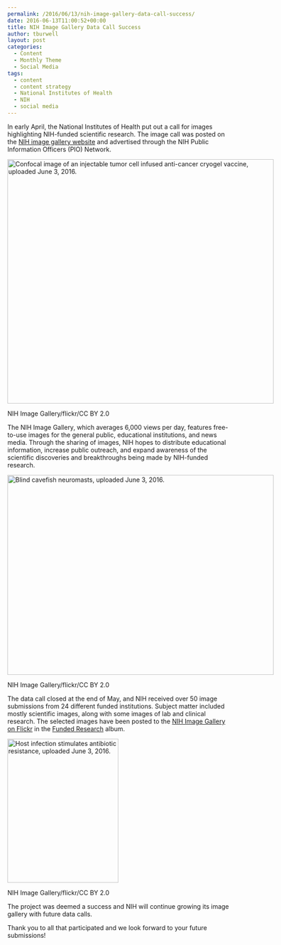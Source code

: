 ```yaml
---
permalink: /2016/06/13/nih-image-gallery-data-call-success/
date: 2016-06-13T11:00:52+00:00
title: NIH Image Gallery Data Call Success
author: tburwell
layout: post
categories:
  - Content
  - Monthly Theme
  - Social Media
tags:
  - content
  - content strategy
  - National Institutes of Health
  - NIH
  - social media
---
```


In early April, the National Institutes of Health put out a call for images highlighting NIH-funded scientific research.  The image call was posted on the [NIH image gallery website](https://www.nih.gov/news-events/images) and advertised through the NIH Public Information Officers (PIO) Network.

<div id="attachment_359901" style="width: 610px" class="wp-caption aligncenter">
  <img class="size-full wp-image-359901" src="https://s3.amazonaws.com/sitesusa/wp-content/uploads/sites/212/2016/06/600-x-550-NIH-Image-Gallery_Host-infection-stimulates-antibiotic-resistance_June-3rd-2016_flickr_CC-BY-2.0_.jpg" alt="Confocal image of an injectable tumor cell infused anti-cancer cryogel vaccine, uploaded June 3, 2016." width="600" height="550" />
  
  <p class="wp-caption-text">
    NIH Image Gallery/flickr/CC BY 2.0
  </p>
</div>

The NIH Image Gallery, which averages 6,000 views per day, features free-to-use images for the general public, educational institutions, and news media. Through the sharing of images, NIH hopes to distribute educational information, increase public outreach, and expand awareness of the scientific discoveries and breakthroughs being made by NIH-funded research.

<div id="attachment_359891" style="width: 610px" class="wp-caption aligncenter">
  <img class="size-full wp-image-359891" src="https://s3.amazonaws.com/sitesusa/wp-content/uploads/sites/212/2016/06/600-x-450-NIH-Image-Gallery_Blind-cavefish-neuromasts_June-3rd-2016_flickr_CC-BY-2.0_.jpg" alt="Blind cavefish neuromasts, uploaded June 3, 2016." width="600" height="450" />
  
  <p class="wp-caption-text">
    NIH Image Gallery/flickr/CC BY 2.0
  </p>
</div>

The data call closed at the end of May, and NIH received over 50 image submissions from 24 different funded institutions. Subject matter included mostly scientific images, along with some images of lab and clinical research.  The selected images have been posted to the [NIH Image Gallery on Flickr](https://www.flickr.com/photos/nihgov/albums) in the [Funded Research](https://www.flickr.com/photos/nihgov/sets/72157666897233564) album.

<div id="attachment_359911" style="width: 260px" class="wp-caption alignright">
  <img class="size-full wp-image-359911" src="https://s3.amazonaws.com/sitesusa/wp-content/uploads/sites/212/2016/06/250-x-324-NIH-Image-Gallery-Host-infection-stimulates-antibiotic-resistance-June-3rd-2016-flickr-CC-BY-2.0.jpg" alt="Host infection stimulates antibiotic resistance, uploaded June 3, 2016." width="250" height="324" />
  
  <p class="wp-caption-text">
    NIH Image Gallery/flickr/CC BY 2.0
  </p>
</div>

The project was deemed a success and NIH will continue growing its image gallery with future data calls.

Thank you to all that participated and we look forward to your future submissions!